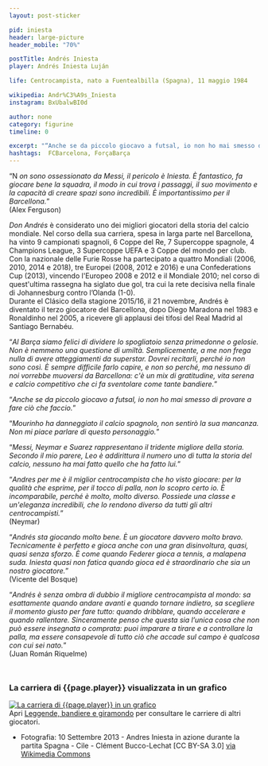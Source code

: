 ```yaml
---
layout: post-sticker

pid: iniesta
header: large-picture
header_mobile: "70%"

postTitle: Andrés Iniesta
player: Andrés Iniesta Luján

life: Centrocampista, nato a Fuentealbilla (Spagna), 11 maggio 1984

wikipedia: Andr%C3%A9s_Iniesta
instagram: BxUbalwBI0d

author: none
category: figurine
timeline: 0

excerpt: "“Anche se da piccolo giocavo a futsal, io non ho mai smesso di provare a fare ciò che faccio.”"
hashtags:  FCBarcelona, ForçaBarça
---
```

“N _on sono ossessionato da Messi, il pericolo è Iniesta. È fantastico, fa giocare bene la squadra, il modo in cui trova i passaggi, il suo movimento e la capacità di creare spazi sono incredibili. È importantissimo per il Barcellona._”  
(Alex Ferguson)

_Don Andrés_ è considerato uno dei migliori giocatori della storia del calcio mondiale. Nel corso della sua carriera, spesa in larga parte nel Barcellona, ha vinto 9 campionati spagnoli, 6 Coppe del Re, 7 Supercoppe spagnole, 4 Champions League, 3 Supercoppe UEFA e 3 Coppe del mondo per club.  
Con la nazionale delle Furie Rosse ha partecipato a quattro Mondiali (2006, 2010, 2014 e 2018), tre Europei (2008, 2012 e 2016) e una Confederations Cup (2013), vincendo l'Europeo 2008 e 2012 e il Mondiale 2010; nel corso di quest'ultima rassegna ha siglato due gol, tra cui la rete decisiva nella finale di Johannesburg contro l’Olanda (1-0).  
Durante el Clásico della stagione 2015/16, il 21 novembre, Andrés è diventato il terzo giocatore del Barcellona, ​​dopo Diego Maradona nel 1983 e Ronaldinho nel 2005, a ricevere gli applausi dei tifosi del Real Madrid al Santiago Bernabéu.

“_Al Barça siamo felici di dividere lo spogliatoio senza primedonne o gelosie. Non è nemmeno una questione di umiltà. Semplicemente, a me non frega nulla di avere atteggiamenti da superstar. Dovrei recitarli, perché io non sono così. È sempre difficile farlo capire, e non so perché, ma nessuno di noi vorrebbe muoversi da Barcellona: c'è un mix di gratitudine, vita serena e calcio competitivo che ci fa sventolare come tante bandiere._”

“_Anche se da piccolo giocavo a futsal, io non ho mai smesso di provare a fare ciò che faccio._”

“_Mourinho ha danneggiato il calcio spagnolo, non sentirò la sua mancanza. Non mi piace parlare di questo personaggio._”

“_Messi, Neymar e Suarez rappresentano il tridente migliore della storia. Secondo il mio parere, Leo è addirittura il numero uno di tutta la storia del calcio, nessuno ha mai fatto quello che ha fatto lui._”

“_Andres per me è il miglior centrocampista che ho visto giocare: per la qualità che esprime, per il tocco di palla, non lo scopro certo io. È incomparabile, perché è molto, molto diverso. Possiede una classe e un'eleganza incredibili, che lo rendono diverso da tutti gli altri centrocampisti._”  
(Neymar)

“_Andrés sta giocando molto bene. È un giocatore davvero molto bravo. Tecnicamente è perfetto e gioca anche con una gran disinvoltura, quasi, quasi senza sforzo. È come quando Federer gioca a tennis, a malapena suda. Iniesta quasi non fatica quando gioca ed è straordinario che sia un nostro giocatore._”    
(Vicente del Bosque)

“_Andrés è senza ombra di dubbio il migliore centrocampista al mondo: sa esattamente quando andare avanti e quando tornare indietro, sa scegliere il momento giusto per fare tutto: quando dribblare, quando accelerare e quando rallentare. Sinceramente penso che questa sia l’unica cosa che non può essere insegnata o comprata: puoi imparare a tirare e a controllare la palla, ma essere consapevole di tutto ciò che accade sul campo è qualcosa con cui sei nato._”  
(Juan Román Riquelme)



<div style="margin-top: 50px;">
<h3>La carriera di {{page.player}} visualizzata in un grafico</h3>
<a href="/leggende-bandiere-e-giramondo" title="La carriera di {{page.player}} visualizzata in un grafico"><img class="responsive-img w100 border" src="{{site.baseurl}}/assets/pics/careers/{{page.pid}}.png" alt="La carriera di {{page.player}} in un grafico"/></a>
</div>
Apri <a href="/leggende-bandiere-e-giramondo" title="La carriera di {{page.player}} visualizzata in un grafico">Leggende, bandiere e giramondo</a> per consultare le carriere di altri giocatori.


<div class="post-disclaimer">
<ul>
  <li>Fotografia: 10 Settembre 2013 - Andres Iniesta in azione durante la partita Spagna - Cile - Clément Bucco-Lechat [CC BY-SA 3.0] <a href="https://commons.wikimedia.org/wiki/File:Spain_-_Chile_-_10-09-2013_-_Geneva_-_Andres_Iniesta_3.jpg">via Wikimedia Commons</a></li>
</ul>
</div>
